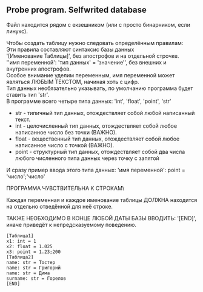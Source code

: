 ## Probe program. Selfwrited database

Файл находится рядом с екзешником (или с просто бинарником, если линукс).

Чтобы создать таблицу нужно следовать определённым правилам:\
Эти правила составляют синтаксис базы данных\
'[Именование Таблицы]', без апострофов и на отдельной строчке.\
''имя переменной': 'тип данных' = 'значение'', без внешних и внутренних апострофов.\
Особое внимание уделим переменным, имя переменной может являться ЛЮБЫМ ТЕКСТОМ, начиная хоть с цифр.\
Тип данных необязательно указывать, по умолчанию программа будет ставить тип 'str'.\
В программе всего четыре типа данных: 'int', 'float', 'point', 'str'

- str - типичный тип данных, отождествляет собой любой написанный текст.
- int - целочисленный тип данных, отождествляет собой любое написанное число без точки (ВАЖНО).
- float - вещественный тип данных, отождествляет собой любое написанное число с точкой (ВАЖНО).
- point - структурный тип данных, отождествляет собой два числа любого численного типа данных через точку с запятой

И сразу пример ввода этого типа данных: 'имя переменной': point = 'число';'число'

ПРОГРАММА ЧУВСТВИТЕЛЬНА К СТРОКАМ\

Каждая переменная и каждое именование таблицы ДОЛЖНА находится на отдельно отведённой для неё строке.

ТАКЖЕ НЕОБХОДИМО В КОНЦЕ ЛЮБОЙ ДАТЫ БАЗЫ ВВОДИТЬ: '[END]', иначе приведёт к непредсказуемому поведению.

```
[Таблица1]
x1: int = 1
x2: float = 1.025
x3: point = 1.23;200
[Таблица2]
name: str = Тостер
name: str = Григорий
name: str = Дима
surname: str = Горелов
[END]
```

